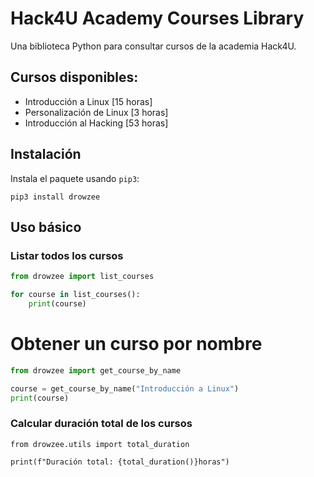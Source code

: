 # Hack4U Academy Courses Library 

Una biblioteca Python para consultar cursos de la academia Hack4U.

## Cursos disponibles:

- Introducción a Linux [15 horas]
- Personalización de Linux [3 horas]
- Introducción al Hacking [53 horas]

## Instalación 

Instala el paquete usando `pip3`:

```python3 
pip3 install drowzee
```

## Uso básico 

### Listar todos los cursos 

```python 
from drowzee import list_courses

for course in list_courses():
    print(course)
```

# Obtener un curso por nombre 

```python 
from drowzee import get_course_by_name

course = get_course_by_name("Introducción a Linux")
print(course)
```

### Calcular duración total de los cursos 

```python3 
from drowzee.utils import total_duration

print(f"Duración total: {total_duration()}horas")
```
